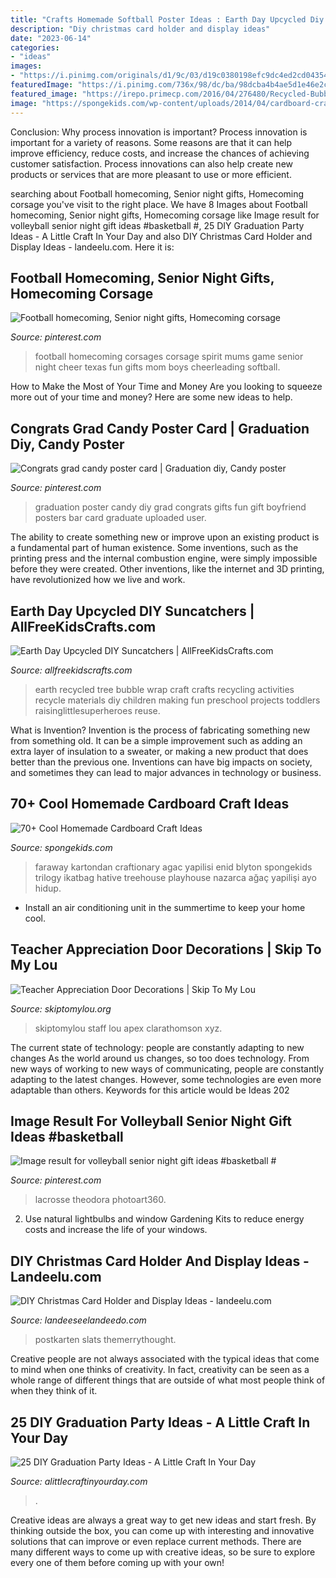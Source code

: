 ```yaml
---
title: "Crafts Homemade Softball Poster Ideas : Earth Day Upcycled Diy Suncatchers"
description: "Diy christmas card holder and display ideas"
date: "2023-06-14"
categories:
- "ideas"
images:
- "https://i.pinimg.com/originals/d1/9c/03/d19c0380198efc9dc4ed2cd043540eb9.jpg"
featuredImage: "https://i.pinimg.com/736x/98/dc/ba/98dcba4b4ae5d1e46e2c3f55105e79d0.jpg"
featured_image: "https://irepo.primecp.com/2016/04/276480/Recycled-Bubble-Wrap-Tree-Craft-for-Earth-Day_Medium_ID-1604729.jpg?v=1604729"
image: "https://spongekids.com/wp-content/uploads/2014/04/cardboard-crafts/8-cardboard-faraway-tree.jpg"
---
```



Conclusion: Why process innovation is important?
Process innovation is important for a variety of reasons. Some reasons are that it can help improve efficiency, reduce costs, and increase the chances of achieving customer satisfaction. Process innovations can also help create new products or services that are more pleasant to use or more efficient.

	

		
searching about Football homecoming, Senior night gifts, Homecoming corsage you've visit to the right place. We have 8 Images about Football homecoming, Senior night gifts, Homecoming corsage like Image result for volleyball senior night gift ideas #basketball #, 25 DIY Graduation Party Ideas - A Little Craft In Your Day and also DIY Christmas Card Holder and Display Ideas - landeelu.com. Here it is:
		
    
## Football Homecoming, Senior Night Gifts, Homecoming Corsage

<img loading=lazy src="https://i.pinimg.com/736x/e9/b0/4e/e9b04ef32a1c7038bcd30e067f81faf1--football-spirit-football-art.jpg" onerror="this.onerror=null;this.src='https://tse4.mm.bing.net/th?id=OIP.GxhkAYLA7JBwTosAjqF19QHaJ3&amp;pid=15.1';" alt="Football homecoming, Senior night gifts, Homecoming corsage">

_Source: pinterest.com_

>football homecoming corsages corsage spirit mums game senior night cheer texas fun gifts mom boys cheerleading softball. 

	

How to Make the Most of Your Time and Money
Are you looking to squeeze more out of your time and money? Here are some new ideas to help.

    
## Congrats Grad Candy Poster Card | Graduation Diy, Candy Poster

<img loading=lazy src="https://i.pinimg.com/736x/98/dc/ba/98dcba4b4ae5d1e46e2c3f55105e79d0.jpg" onerror="this.onerror=null;this.src='https://tse1.mm.bing.net/th?id=OIP.g0T2AFXqsd4Nt4YeTCEqxQHaJ4&amp;pid=15.1';" alt="Congrats grad candy poster card | Graduation diy, Candy poster">

_Source: pinterest.com_

>graduation poster candy diy grad congrats gifts fun gift boyfriend posters bar card graduate uploaded user. 

	

The ability to create something new or improve upon an existing product is a fundamental part of human existence. Some inventions, such as the printing press and the internal combustion engine, were simply impossible before they were created. Other inventions, like the internet and 3D printing, have revolutionized how we live and work.

    
## Earth Day Upcycled DIY Suncatchers | AllFreeKidsCrafts.com

<img loading=lazy src="https://irepo.primecp.com/2016/04/276480/Recycled-Bubble-Wrap-Tree-Craft-for-Earth-Day_Medium_ID-1604729.jpg?v=1604729" onerror="this.onerror=null;this.src='https://tse2.mm.bing.net/th?id=OIP.yTuXucWGYUSPEI1-xvaeQgDMEy&amp;pid=15.1';" alt="Earth Day Upcycled DIY Suncatchers | AllFreeKidsCrafts.com">

_Source: allfreekidscrafts.com_

>earth recycled tree bubble wrap craft crafts recycling activities recycle materials diy children making fun preschool projects toddlers raisinglittlesuperheroes reuse. 

	

What is Invention?
Invention is the process of fabricating something new from something old. It can be a simple improvement such as adding an extra layer of insulation to a sweater, or making a new product that does better than the previous one. Inventions can have big impacts on society, and sometimes they can lead to major advances in technology or business.

    
## 70+ Cool Homemade Cardboard Craft Ideas

<img loading=lazy src="https://spongekids.com/wp-content/uploads/2014/04/cardboard-crafts/8-cardboard-faraway-tree.jpg" onerror="this.onerror=null;this.src='https://tse4.mm.bing.net/th?id=OIP.TVYu1wHsg8_a4nw5TLYsSAHaLV&amp;pid=15.1';" alt="70+ Cool Homemade Cardboard Craft Ideas">

_Source: spongekids.com_

>faraway kartondan craftionary agac yapilisi enid blyton spongekids trilogy ikatbag hative treehouse playhouse nazarca ağaç yapilişi ayo hidup. 

	

- Install an air conditioning unit in the summertime to keep your home cool.

    
## Teacher Appreciation Door Decorations | Skip To My Lou

<img loading=lazy src="https://www.skiptomylou.org/wp-content/uploads/2009/04/teacherappreciationdoor6-1.jpg" onerror="this.onerror=null;this.src='https://tse2.mm.bing.net/th?id=OIP.mWQPh92M7gF80-2OKlVBUwAAAA&amp;pid=15.1';" alt="Teacher Appreciation Door Decorations | Skip To My Lou">

_Source: skiptomylou.org_

>skiptomylou staff lou apex clarathomson xyz. 

	

The current state of technology: people are constantly adapting to new changes
As the world around us changes, so too does technology. From new ways of working to new ways of communicating, people are constantly adapting to the latest changes. However, some technologies are even more adaptable than others. Keywords for this article would be Ideas 202
    
## Image Result For Volleyball Senior Night Gift Ideas #basketball #

<img loading=lazy src="https://i.pinimg.com/originals/d1/9c/03/d19c0380198efc9dc4ed2cd043540eb9.jpg" onerror="this.onerror=null;this.src='https://tse3.mm.bing.net/th?id=OIP.MvMfbq_EgJJ4bHym6qHrdwHaLH&amp;pid=15.1';" alt="Image result for volleyball senior night gift ideas #basketball #">

_Source: pinterest.com_

>lacrosse theodora photoart360. 

	

2. Use natural lightbulbs and window Gardening Kits to reduce energy costs and increase the life of your windows.

    
## DIY Christmas Card Holder And Display Ideas - Landeelu.com

<img loading=lazy src="https://www.landeeseelandeedo.com/wp-content/uploads/2016/11/DIY-Wooden-Pallet-Slats-and-Binder-Clips-Christmas-Card-Display-Tutorial-via-The-Merry-Thought-DIY-Christmas-Card-Holder-and-Display-Ideas.jpg" onerror="this.onerror=null;this.src='https://tse3.mm.bing.net/th?id=OIP.dH9JgFWyMXZ6gxGvleK7mwHaK2&amp;pid=15.1';" alt="DIY Christmas Card Holder and Display Ideas - landeelu.com">

_Source: landeeseelandeedo.com_

>postkarten slats themerrythought. 

	

Creative people are not always associated with the typical ideas that come to mind when one thinks of creativity. In fact, creativity can be seen as a whole range of different things that are outside of what most people think of when they think of it.

    
## 25 DIY Graduation Party Ideas - A Little Craft In Your Day

<img loading=lazy src="https://alittlecraftinyourday.com/wp-content/uploads/2015/05/46a1cb22e2b7c05642f02c7eaaeeb16c.jpg" onerror="this.onerror=null;this.src='https://tse4.mm.bing.net/th?id=OIP.TlZWa2r0AOOTNAV6E-YghAHaJ3&amp;pid=15.1';" alt="25 DIY Graduation Party Ideas - A Little Craft In Your Day">

_Source: alittlecraftinyourday.com_

>. 

	

Creative ideas are always a great way to get new ideas and start fresh. By thinking outside the box, you can come up with interesting and innovative solutions that can improve or even replace current methods. There are many different ways to come up with creative ideas, so be sure to explore every one of them before coming up with your own!

